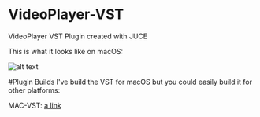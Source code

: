 # VideoPlayer-VST
VideoPlayer VST Plugin created with JUCE

This is what it looks like on macOS:

![alt text](https://image.ibb.co/dvAJBd/Screen_Shot_2018_07_07_at_01_03_07.png)


#Plugin Builds
I've build the VST for macOS but you could easily build it for other platforms:

MAC-VST:
[a link](https://github.com/greenspoon/VideoPlayer-VST/tree/master/Build%20Plugins/MacOS/VideoPlayer.component/Contents)
